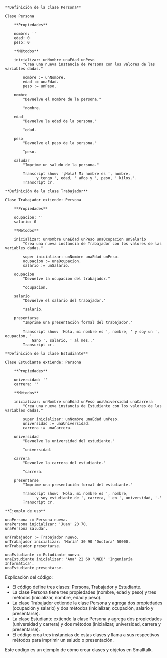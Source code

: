 ```smalltalk
**Definición de la clase Persona**

Clase Persona

    **Propiedades**

    nombre: ''
    edad: 0
    peso: 0

    **Métodos**

    inicializar: unNombre unaEdad unPeso
        "Crea una nueva instancia de Persona con los valores de las variables dadas."

        nombre := unNombre.
        edad := unaEdad.
        peso := unPeso.

    nombre
        "Devuelve el nombre de la persona."

        ^nombre.

    edad
        "Devuelve la edad de la persona."

        ^edad.

    peso
        "Devuelve el peso de la persona."

        ^peso.

    saludar
        "Imprime un saludo de la persona."

        Transcript show: '¡Hola! Mi nombre es ', nombre,
            ' y tengo ', edad, ' años y ', peso, ' kilos.'.
        Transcript cr.

**Definición de la clase Trabajador**

Clase Trabajador extiende: Persona

    **Propiedades**

    ocupacion: ''
    salario: 0

    **Métodos**

    inicializar: unNombre unaEdad unPeso unaOcupacion unSalario
        "Crea una nueva instancia de Trabajador con los valores de las variables dadas."

        super inicializar: unNombre unaEdad unPeso.
        ocupacion := unaOcupacion.
        salario := unSalario.

    ocupacion
        "Devuelve la ocupacion del trabajador."

        ^ocupacion.

    salario
        "Devuelve el salario del trabajador."

        ^salario.

    presentarse
        "Imprime una presentación formal del trabajador."

        Transcript show: 'Hola, mi nombre es ', nombre, ' y soy un ', ocupacion, '.
            Gano ', salario, ' al mes..'
        Transcript cr.

**Definición de la clase Estudiante**

Clase Estudiante extiende: Persona

    **Propiedades**

    universidad: ''
    carrera: ''

    **Métodos**

    inicializar: unNombre unaEdad unPeso unaUniversidad unaCarrera
        "Crea una nueva instancia de Estudiante con los valores de las variables dadas."

        super inicializar: unNombre unaEdad unPeso.
        universidad := unaUniversidad.
        carrera := unaCarrera.

    universidad
        "Devuelve la universidad del estudiante."

        ^universidad.

    carrera
        "Devuelve la carrera del estudiante."

        ^carrera.

    presentarse
        "Imprime una presentación formal del estudiante."

        Transcript show: 'Hola, mi nombre es ', nombre,
            ' y soy estudiante de ', carrera, ' en ', universidad, '.'
        Transcript cr.

**Ejemplo de uso**

unaPersona := Persona nueva.
unaPersona inicializar: 'Juan' 20 70.
unaPersona saludar.

unTrabajador := Trabajador nuevo.
unTrabajador inicializar: 'María' 30 90 'Doctora' 50000.
unTrabajador presentarse.

unaEstudiante := Estudiante nueva.
unaEstudiante inicializar: 'Ana' 22 60 'UNED' 'Ingeniería Informática'.
unaEstudiante presentarse.
```

Explicación del código:

* El código define tres clases: Persona, Trabajador y Estudiante.
* La clase Persona tiene tres propiedades (nombre, edad y peso) y tres métodos (inicializar, nombre, edad y peso).
* La clase Trabajador extiende la clase Persona y agrega dos propiedades (ocupación y salario) y dos métodos (inicializar, ocupación, salario y presentarse).
* La clase Estudiante extiende la clase Persona y agrega dos propiedades (universidad y carrera) y dos métodos (inicializar, universidad, carrera y presentarse).
* El código crea tres instancias de estas clases y llama a sus respectivos métodos para imprimir un saludo o presentación.

Este código es un ejemplo de cómo crear clases y objetos en Smalltalk.